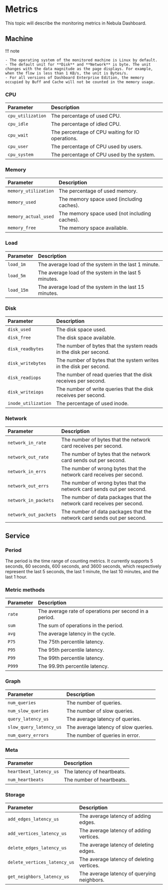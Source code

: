 # Metrics

This topic will describe the monitoring metrics in Nebula Dashboard.

## Machine

!!! note

    - The operating system of the monitored machine is Linux by default.
    - The default unit for **Disk** and **Network** is byte. The unit changes with the data magnitude as the page displays. For example, when the flow is less than 1 KB/s, the unit is Bytes/s.
    - For all versions of Dashboard Enterprise Edition, the memory occupied by Buff and Cache will not be counted in the memory usage.

### CPU

|Parameter|Description|
|:---|:---|
|`cpu_utilization`| The percentage of used CPU. |
|`cpu_idle`| The percentage of idled CPU. |
|`cpu_wait`| The percentage of CPU waiting for IO operations. |
|`cpu_user`| The percentage of CPU used by users. |
|`cpu_system`| The percentage of CPU used by the system. |

### Memory

|Parameter| Description|
|:---|:---|
|`memory_utilization`| The percentage of used memory. |
|`memory_used`| The memory space used (including caches). |
|`memory_actual_used`| The memory space used (not including caches). |
|`memory_free`| The memory space available. |

### Load

|Parameter| Description|
|:---|:---|
|`load_1m`| The average load of the system in the last 1 minute. |
|`load_5m`| The average load of the system in the last 5 minutes. |
|`load_15m`| The average load of the system in the last 15 minutes. |

### Disk

|Parameter| Description|
|:---|:---|
|`disk_used`| The disk space used. |
|`disk_free`| The disk space available. |
|`disk_readbytes`| The number of bytes that the system reads in the disk per second. |
|`disk_writebytes`| The number of bytes that the system writes in the disk per second. |
|`disk_readiops`| The number of read queries that the disk receives per second. |
|`disk_writeiops`| The number of write queries that the disk receives per second. |
|`inode_utilization`| The percentage of used inode. |

### Network

|Parameter| Description|
|:---|:---|
|`network_in_rate`| The number of bytes that the network card receives per second. |
|`network_out_rate`| The number of bytes that the network card sends out per second. |
|`network_in_errs`| The number of wrong bytes that the network card receives per second. |
|`network_out_errs`| The number of wrong bytes that the network card sends out per second. |
|`network_in_packets`| The number of data packages that the network card receives per second. |
|`network_out_packets`| The number of data packages that the network card sends out per second. |

## Service

### Period

The period is the time range of counting metrics. It currently supports 5 seconds, 60 seconds, 600 seconds, and 3600 seconds, which respectively represent the last 5 seconds, the last 1 minute, the last 10 minutes, and the last 1 hour.

### Metric methods

|Parameter|Description|
|:---|:---|
|`rate`| The average rate of operations per second in a period. |
|`sum`| The sum of operations in the period. |
|`avg`| The average latency in the cycle. |
|`P75`| The 75th percentile latency. |
|`P95`| The 95th percentile latency. |
|`P99`| The 99th percentile latency. |
|`P999`| The 99.9th percentile latency. |

### Graph

|Parameter| Description|
|:---|:---|
|`num_queries`| The number of queries. |
|`num_slow_queries`| The number of slow queries. |
|`query_latency_us`| The average latency of queries. |
|`slow_query_latency_us`| The average latency of slow queries. |
|`num_query_errors`| The number of queries in error. |

### Meta

|Parameter| Description|
|:---|:---|
|`heartbeat_latency_us`| The latency of heartbeats. |
|`num_heartbeats`| The number of heartbeats. |

### Storage

|Parameter| Description|
|:---|:---|
|`add_edges_latency_us`| The average latency of adding edges. |
|`add_vertices_latency_us`| The average latency of adding vertices. |
|`delete_edges_latency_us`| The average latency of deleting edges. |
|`delete_vertices_latency_us`| The average latency of deleting vertices. |
|`get_neighbors_latency_us`| The average latency of querying neighbors. |
